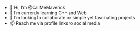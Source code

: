 - 👋 Hi, I’m @CallMeMaverick
- 🌱 I’m currently learning C++ and Web
- 💞️ I’m looking to collaborate on simple yet fascinating projects
- 📫 Reach me via profile links to social media

<!---
CallMeMaverick/CallMeMaverick is a ✨ special ✨ repository because its `README.md` (this file) appears on your GitHub profile.
You can click the Preview link to take a look at your changes.
--->
